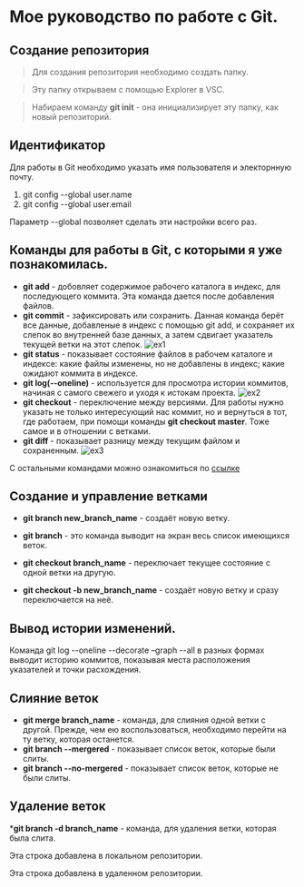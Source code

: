 # Мое руководство по работе с Git.
## Создание репозитория
> Для создания репозитория необходимо создать папку.

> Эту папку открываем с помощью Explorer в VSC.

> Набираем команду **git init** - она инициализирует эту папку, как новый репозиторий. 
## Идентификатор
Для работы в Git необходимо указать имя пользователя и электорнную почту.
1. git config --global user.name
2. git config --global user.email

Параметр --global позволяет сделать эти настройки всего раз.

## Команды для работы в Git, с которыми я уже познакомилась.
* __git add__ - добовляет содержимое рабочего каталога в индекс, для последующего коммита. Эта команда дается после добавления файлов.
* __git commit__ - зафиксировать или сохранить. Данная команда берёт все данные, добавленые в индекс с помощью git add, и сохраняет их слепок во внутренней базе данных, а затем сдвигает указатель текущей ветки на этот слепок.
![ex1](ex_1.jpg)
* __git status__ - показывает состояние файлов в рабочем каталоге и индексе: какие файлы изменены, но не добавлены в индекс; какие ожидают коммита в индексе.
* __git log(--oneline)__ - используется для просмотра истории коммитов, начиная с самого свежего и уходя к истокам проекта.
![ex2](ex_2.jpg)
* __git checkout__ -  переключение между версиями. Для работы нужно указать не только интересующий нас коммит, но и вернуться в тот, где работаем, при помощи команды __git checkout master__. Тоже самое и в отношении с ветками.
* __git diff__ - показывает разницу между текущим файлом и сохраненным.
![ex3](ex_3.jpg)

С остальными командами можно ознакомиться по [ссылке](https://git-scm.com/doc)


## Создание и управление ветками
  * __git branch new_branch_name__ - создаёт новую ветку.

  * __git branch__ - это команда выводит на экран весь список имеющихся веток.
  * __git checkout branch_name__ - переключает текущее состояние с одной ветки на другую.
  * __git checkout -b new_branch_name__ - создаёт новую ветку и сразу переключается на неё.

## Вывод истории изменений.
Команда  git log --oneline --decorate –graph --all в разных формах выводит историю коммитов, показывая места расположения указателей и точки расхождения.
## Слияние веток
  * __git merge branch_name__ - команда, для слияния одной ветки с другой. Прежде, чем ею воспользоваться, необходимо перейти на ту ветку, которая останется.
  * __git branch --mergered__ - показывает список веток, которые были слиты.
  * __git branch --no-mergered__ - показывает список веток, которые не были слиты.

## Удаление веток
  *__git branch -d branch_name__ - команда, для удаления ветки, которая была слита. 

  Эта строка добавлена в локальном репозитории.
  
  Эта строка добавлена в удаленном репозитории.
